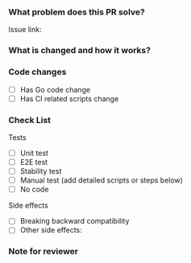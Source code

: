 <!--
Thank you for contributing to TiFlow Operator!
-->

### What problem does this PR solve?

<!-- Add corresponding issue link with summary if exists -->

Issue link:

### What is changed and how it works?

### Code changes

- [ ] Has Go code change
- [ ] Has CI related scripts change

### Check List  <!--REMOVE the items that are not applicable-->

Tests <!-- At least one of them must be included. -->

- [ ] Unit test
- [ ] E2E test
- [ ] Stability test
- [ ] Manual test (add detailed scripts or steps below)
- [ ] No code

Side effects

- [ ] Breaking backward compatibility
- [ ] Other side effects:

### Note for reviewer
